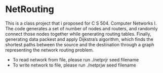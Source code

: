 # NetRouting
This is a class project that i proposed for C S 504. Computer Networks I. The code generates a set of number of nodes and routers, and randomly connect those nodes together while generating routing tables. Finally, generating data packest and apply  Dijkstra’s algorithm, which finds the shortest paths between the source and the destination through a graph representing the  network routing problem.

- To read network from file, please run ./netprjr seed filename
- To write network to file, please run ./netprjw seed filename
